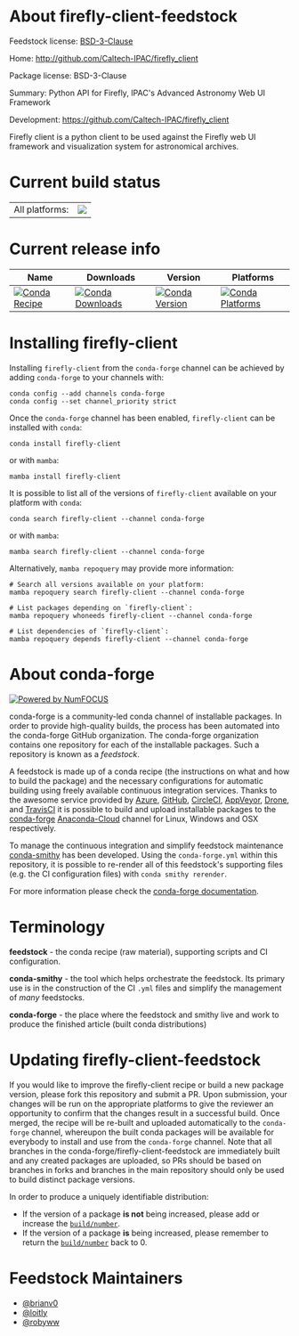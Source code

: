 About firefly-client-feedstock
==============================

Feedstock license: [BSD-3-Clause](https://github.com/conda-forge/firefly-client-feedstock/blob/main/LICENSE.txt)

Home: http://github.com/Caltech-IPAC/firefly_client

Package license: BSD-3-Clause

Summary: Python API for Firefly, IPAC's Advanced Astronomy Web UI Framework

Development: https://github.com/Caltech-IPAC/firefly_client

Firefly client is a python client to be used against the Firefly web
UI framework and visualization system for astronomical archives.


Current build status
====================


<table><tr><td>All platforms:</td>
    <td>
      <a href="https://dev.azure.com/conda-forge/feedstock-builds/_build/latest?definitionId=10754&branchName=main">
        <img src="https://dev.azure.com/conda-forge/feedstock-builds/_apis/build/status/firefly-client-feedstock?branchName=main">
      </a>
    </td>
  </tr>
</table>

Current release info
====================

| Name | Downloads | Version | Platforms |
| --- | --- | --- | --- |
| [![Conda Recipe](https://img.shields.io/badge/recipe-firefly--client-green.svg)](https://anaconda.org/conda-forge/firefly-client) | [![Conda Downloads](https://img.shields.io/conda/dn/conda-forge/firefly-client.svg)](https://anaconda.org/conda-forge/firefly-client) | [![Conda Version](https://img.shields.io/conda/vn/conda-forge/firefly-client.svg)](https://anaconda.org/conda-forge/firefly-client) | [![Conda Platforms](https://img.shields.io/conda/pn/conda-forge/firefly-client.svg)](https://anaconda.org/conda-forge/firefly-client) |

Installing firefly-client
=========================

Installing `firefly-client` from the `conda-forge` channel can be achieved by adding `conda-forge` to your channels with:

```
conda config --add channels conda-forge
conda config --set channel_priority strict
```

Once the `conda-forge` channel has been enabled, `firefly-client` can be installed with `conda`:

```
conda install firefly-client
```

or with `mamba`:

```
mamba install firefly-client
```

It is possible to list all of the versions of `firefly-client` available on your platform with `conda`:

```
conda search firefly-client --channel conda-forge
```

or with `mamba`:

```
mamba search firefly-client --channel conda-forge
```

Alternatively, `mamba repoquery` may provide more information:

```
# Search all versions available on your platform:
mamba repoquery search firefly-client --channel conda-forge

# List packages depending on `firefly-client`:
mamba repoquery whoneeds firefly-client --channel conda-forge

# List dependencies of `firefly-client`:
mamba repoquery depends firefly-client --channel conda-forge
```


About conda-forge
=================

[![Powered by
NumFOCUS](https://img.shields.io/badge/powered%20by-NumFOCUS-orange.svg?style=flat&colorA=E1523D&colorB=007D8A)](https://numfocus.org)

conda-forge is a community-led conda channel of installable packages.
In order to provide high-quality builds, the process has been automated into the
conda-forge GitHub organization. The conda-forge organization contains one repository
for each of the installable packages. Such a repository is known as a *feedstock*.

A feedstock is made up of a conda recipe (the instructions on what and how to build
the package) and the necessary configurations for automatic building using freely
available continuous integration services. Thanks to the awesome service provided by
[Azure](https://azure.microsoft.com/en-us/services/devops/), [GitHub](https://github.com/),
[CircleCI](https://circleci.com/), [AppVeyor](https://www.appveyor.com/),
[Drone](https://cloud.drone.io/welcome), and [TravisCI](https://travis-ci.com/)
it is possible to build and upload installable packages to the
[conda-forge](https://anaconda.org/conda-forge) [Anaconda-Cloud](https://anaconda.org/)
channel for Linux, Windows and OSX respectively.

To manage the continuous integration and simplify feedstock maintenance
[conda-smithy](https://github.com/conda-forge/conda-smithy) has been developed.
Using the ``conda-forge.yml`` within this repository, it is possible to re-render all of
this feedstock's supporting files (e.g. the CI configuration files) with ``conda smithy rerender``.

For more information please check the [conda-forge documentation](https://conda-forge.org/docs/).

Terminology
===========

**feedstock** - the conda recipe (raw material), supporting scripts and CI configuration.

**conda-smithy** - the tool which helps orchestrate the feedstock.
                   Its primary use is in the construction of the CI ``.yml`` files
                   and simplify the management of *many* feedstocks.

**conda-forge** - the place where the feedstock and smithy live and work to
                  produce the finished article (built conda distributions)


Updating firefly-client-feedstock
=================================

If you would like to improve the firefly-client recipe or build a new
package version, please fork this repository and submit a PR. Upon submission,
your changes will be run on the appropriate platforms to give the reviewer an
opportunity to confirm that the changes result in a successful build. Once
merged, the recipe will be re-built and uploaded automatically to the
`conda-forge` channel, whereupon the built conda packages will be available for
everybody to install and use from the `conda-forge` channel.
Note that all branches in the conda-forge/firefly-client-feedstock are
immediately built and any created packages are uploaded, so PRs should be based
on branches in forks and branches in the main repository should only be used to
build distinct package versions.

In order to produce a uniquely identifiable distribution:
 * If the version of a package **is not** being increased, please add or increase
   the [``build/number``](https://docs.conda.io/projects/conda-build/en/latest/resources/define-metadata.html#build-number-and-string).
 * If the version of a package **is** being increased, please remember to return
   the [``build/number``](https://docs.conda.io/projects/conda-build/en/latest/resources/define-metadata.html#build-number-and-string)
   back to 0.

Feedstock Maintainers
=====================

* [@brianv0](https://github.com/brianv0/)
* [@loitly](https://github.com/loitly/)
* [@robyww](https://github.com/robyww/)


